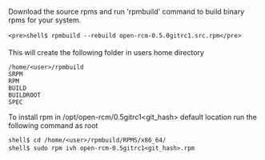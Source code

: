 Download the source rpms and run 'rpmbuild' command to build binary rpms for your system. 
```
<pre>shell$ rpmbuild --rebuild open-rcm-0.5.0gitrc1.src.rpm</pre>
```
This will create the following folder in users home directory
```
/home/<user>/rpmbuild
SRPM
RPM
BUILD
BUILDROOT
SPEC
```
To install rpm in /opt/open-rcm/0.5gitrc1<git_hash> default location run the following command as root
```
shell$ cd /home/<user>/rpmbuild/RPMS/x86_64/
shell$ sudo rpm ivh open-rcm-0.5gitrc1<git_hash>.rpm
```

